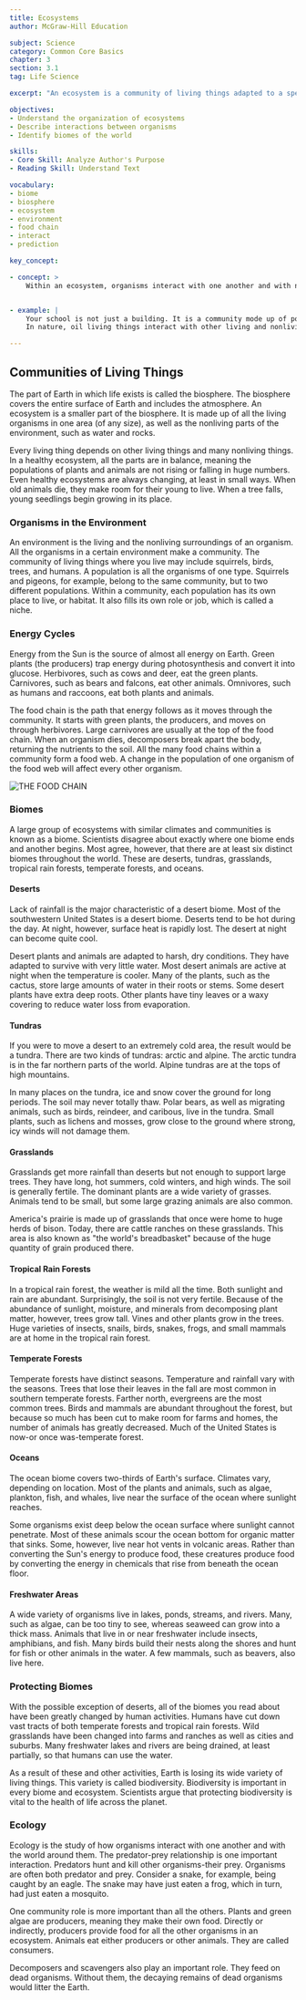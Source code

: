 ```yaml
---
title: Ecosystems
author: McGraw-Hill Education

subject: Science
category: Common Core Basics
chapter: 3
section: 3.1
tag: Life Science

excerpt: "An ecosystem is a community of living things adapted to a specific environment. There are a variety of ecosystems on land and in water. Biomes are major ecological communities, identified by where they exist geographically. This lesson discusses the organization of ecosystems and describes the biomes of the world."

objectives:
- Understand the organization of ecosystems
- Describe interactions between organisms
- Identify biomes of the world

skills:
- Core Skill: Analyze Author's Purpose
- Reading Skill: Understand Text

vocabulary:
- biome
- biosphere
- ecosystem
- environment
- food chain
- interact
- prediction

key_concept:

- concept: >
    Within an ecosystem, organisms interact with one another and with nonliving things in their environment.


- example: |
    Your school is not just a building. It is a community mode up of populations such as teachers, students, and custodians, oil of whom interact with each other. When you interact with someone, you act in close personal relationship with that person. You hove on effect on each other. A population also interacts with nonliving things. Each population at your school hos a role in making the school successful.
    In nature, oil living things interact with other living and nonliving things in their environment.

---
```


## Communities of Living Things

The part of Earth in which life exists is called the biosphere. The biosphere covers the entire surface of Earth and includes the atmosphere. An ecosystem is a smaller part of the biosphere. It is made up of all the living organisms in one area (of any size), as well as the nonliving parts of the environment, such as water and rocks.

Every living thing depends on other living things and many nonliving things. In a healthy ecosystem, all the parts are in balance, meaning the populations of plants and animals are not rising or falling in huge numbers. Even healthy ecosystems are always changing, at least in small ways. When old animals die, they make room for their young to live. When a tree falls, young seedlings begin growing in its place.

### Organisms in the Environment

An environment is the living and the nonliving surroundings of an organism. All the organisms in a certain environment make a community. The community of living things where you live may include squirrels, birds, trees, and humans. A population is all the organisms of one type. Squirrels and pigeons, for example, belong to the same community, but to two different populations. Within a community, each population has its own place to live, or habitat. It also fills its own role or job, which is called a niche.

### Energy Cycles

Energy from the Sun is the source of almost all energy on Earth. Green plants (the producers) trap energy during photosynthesis and convert it into glucose. Herbivores, such as cows and deer, eat the green plants. Carnivores, such as bears and falcons, eat other animals. Omnivores, such as humans and raccoons, eat both plants and animals.

The food chain is the path that energy follows as it moves through the community. It starts with green plants, the producers, and moves on through herbivores. Large carnivores are usually at the top of the food chain. When an organism dies, decomposers break apart the body, returning the nutrients to the soil. All the many food chains within a community form a food web. A change in the population of one organism of the food web will affect every other organism.

![THE FOOD CHAIN]()

### Biomes

A large group of ecosystems with similar climates and communities is known as a biome. Scientists disagree about exactly where one biome ends and another begins. Most agree, however, that there are at least six distinct biomes throughout the world. These are deserts, tundras, grasslands, tropical rain forests, temperate forests, and oceans.

#### Deserts

Lack of rainfall is the major characteristic of a desert biome. Most of the southwestern United States is a desert biome. Deserts tend to be hot during the day. At night, however, surface heat is rapidly lost. The desert at night can become quite cool.

Desert plants and animals are adapted to harsh, dry conditions. They have adapted to survive with very little water. Most desert animals are active at night when the temperature is cooler. Many of the plants, such as the cactus, store large amounts of water in their roots or stems. Some desert plants have extra deep roots. Other plants have tiny leaves or a waxy covering to reduce water loss from evaporation.

#### Tundras

If you were to move a desert to an extremely cold area, the result would be a tundra. There are two kinds of tundras: arctic and alpine. The arctic tundra is in the far northern parts of the world. Alpine tundras are at the tops of high mountains.

In many places on the tundra, ice and snow cover the ground for long periods. The soil may never totally thaw. Polar bears, as well as migrating animals, such as birds, reindeer, and caribous, live in the tundra. Small plants, such as lichens and mosses, grow close to the ground where strong, icy winds will not damage them.

#### Grasslands

Grasslands get more rainfall than deserts but not enough to support large trees. They have long, hot summers, cold winters, and high winds. The soil is generally fertile. The dominant plants are a wide variety of grasses. Animals tend to be small, but some large grazing animals are also common.

America's prairie is made up of grasslands that once were home to huge herds of bison. Today, there are cattle ranches on these grasslands. This area is also known as "the world's breadbasket" because of the huge quantity of grain produced there.

#### Tropical Rain Forests

In a tropical rain forest, the weather is mild all the time. Both sunlight and rain are abundant. Surprisingly, the soil is not very fertile. Because of the abundance of sunlight, moisture, and minerals from decomposing plant matter, however, trees grow tall. Vines and other plants grow in the trees. Huge varieties of insects, snails, birds, snakes, frogs, and small mammals are at home in the tropical rain forest.

#### Temperate Forests

Temperate forests have distinct seasons. Temperature and rainfall vary with the seasons. Trees that lose their leaves in the fall are most common in southern temperate forests. Farther north, evergreens are the most common trees. Birds and mammals are abundant throughout the forest, but because so much has been cut to make room for farms and homes, the number of animals has greatly decreased. Much of the United States is now-or once was-temperate forest.

#### Oceans

The ocean biome covers two-thirds of Earth's surface. Climates vary, depending on location. Most of the plants and animals, such as algae, plankton, fish, and whales, live near the surface of the ocean where sunlight reaches.

Some organisms exist deep below the ocean surface where sunlight cannot penetrate. Most of these animals scour the ocean bottom for organic matter that sinks. Some, however, live near hot vents in volcanic areas. Rather than converting the Sun's energy to produce food, these creatures produce food by converting the energy in chemicals that rise from beneath the ocean floor.

#### Freshwater Areas

A wide variety of organisms live in lakes, ponds, streams, and rivers. Many, such as algae, can be too tiny to see, whereas seaweed can grow into a thick mass. Animals that live in or near freshwater include insects, amphibians, and fish. Many birds build their nests along the shores and hunt for fish or other animals in the water. A few mammals, such as beavers, also live here.

### Protecting Biomes

With the possible exception of deserts, all of the biomes you read about have been greatly changed by human activities. Humans have cut down vast tracts of both temperate forests and tropical rain forests. Wild grasslands have been changed into farms and ranches as well as cities and suburbs. Many freshwater lakes and rivers are being drained, at least partially, so that humans can use the water.

As a result of these and other activities, Earth is losing its wide variety of living things. This variety is called biodiversity. Biodiversity is important in every biome and ecosystem. Scientists argue that protecting biodiversity is vital to the health of life across the planet.

### Ecology

Ecology is the study of how organisms interact with one another and with the world around them. The predator-prey relationship is one important interaction. Predators hunt and kill other organisms-their prey. Organisms are often both predator and prey. Consider a snake, for example, being caught by an eagle. The snake may have just eaten a frog, which in turn, had just eaten a mosquito.

One community role is more important than all the others. Plants and green algae are producers, meaning they make their own food. Directly or indirectly, producers provide food for all the other organisms in an ecosystem. Animals eat either producers or other animals. They are called consumers.

Decomposers and scavengers also play an important role. They feed on dead organisms. Without them, the decaying remains of dead organisms would litter the Earth. 